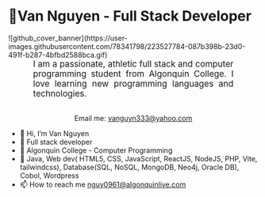 <h1> 👋Van Nguyen - Full Stack Developer</h1>
![github_cover_banner](https://user-images.githubusercontent.com/78341798/223527784-087b398b-23d0-491f-b287-4bfbd2588bca.gif)
<p align:"center" style="text-align: justify; margin: 0 50px; font-size: 17px;" >I am a passionate, athletic full stack and computer programming student from Algonquin College. I love learning new programming languages and technologies. </p>
<br>
<div align="center">

Email me: vanguyn333@yahoo.com

</div>

- 👋 Hi, I’m Van Nguyen
- 👀 Full stack developer
- 🌱 Algonquin College - Computer Programming
- 💞️ Java, Web dev( HTML5, CSS, JavaScript, ReactJS, NodeJS, PHP, Vite, tailwindcss), Database(SQL, NoSQL, MongoDB, Neo4j, Oracle DB), Cobol, Wordpress
- 📫 How to reach me nguy0961@algonquinlive.com

<!---
vanguyen333/vanguyen333 is a ✨ special ✨ repository because its `README.md` (this file) appears on your GitHub profile.
You can click the Preview link to take a look at your changes.
--->
